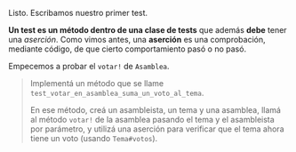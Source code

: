 Listo. Escribamos nuestro primer test.

**Un test es un método dentro de una clase de tests** que además **debe** tener una _aserción_. Como vimos antes, una **aserción** es una comprobación, mediante código, de que cierto comportamiento pasó o no pasó.

Empecemos a probar el `votar!` de `Asamblea`.

> Implementá un método que se llame `test_votar_en_asamblea_suma_un_voto_al_tema`.
>
> En ese método, creá un asambleista, un tema y una asamblea, llamá al método `votar!` de la asamblea pasando el tema y el asambleista por parámetro, y utilizá una aserción para verificar que el tema ahora tiene un voto (usando `Tema#votos`).